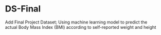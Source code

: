 # DS-Final
Add Final Project Dataset;
Using machine learning model to predict the actual Body Mass Index (BMI) according to self-reported weight and height
